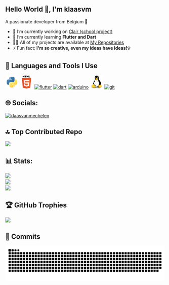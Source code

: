 ## Hello World 👋, I'm klaasvm
A passionate developer from Belgium 🍟

- 🔭 I’m currently working on [Clair (school project)]()
- 🌱 I’m currently learning **Flutter and Dart**
- 👨‍💻 All of my projects are available at [My Repositories](https://github.com/klaasvm?tab=repositories)
- ⚡ Fun fact: **I'm so creative, even my ideas have ideas!💡**

## 🚀 Languages and Tools I Use
<p><a target="_blank" href="https://raw.githubusercontent.com/devicons/devicon/master/icons/python/python-original.svg" style="display: inline-block;"><img src="https://raw.githubusercontent.com/devicons/devicon/master/icons/python/python-original.svg" alt="python" width="42" height="42" /></a>
<a target="_blank" href="https://raw.githubusercontent.com/devicons/devicon/master/icons/html5/html5-original-wordmark.svg" style="display: inline-block;"><img src="https://raw.githubusercontent.com/devicons/devicon/master/icons/html5/html5-original-wordmark.svg" alt="html5" width="42" height="42" /></a>
<a target="_blank" href="https://www.vectorlogo.zone/logos/flutterio/flutterio-icon.svg" style="display: inline-block;"><img src="https://www.vectorlogo.zone/logos/flutterio/flutterio-icon.svg" alt="flutter" width="42" height="42" /></a>
<a target="_blank" href="https://www.vectorlogo.zone/logos/dartlang/dartlang-icon.svg" style="display: inline-block;"><img src="https://www.vectorlogo.zone/logos/dartlang/dartlang-icon.svg" alt="dart" width="42" height="42" /></a>
<a target="_blank" href="https://cdn.worldvectorlogo.com/logos/arduino-1.svg" style="display: inline-block;"><img src="https://cdn.worldvectorlogo.com/logos/arduino-1.svg" alt="arduino" width="42" height="42" /></a>
<a target="_blank" href="https://raw.githubusercontent.com/devicons/devicon/master/icons/linux/linux-original.svg" style="display: inline-block;"><img src="https://raw.githubusercontent.com/devicons/devicon/master/icons/linux/linux-original.svg" alt="linux" width="42" height="42" /></a>
<a target="_blank" href="https://www.vectorlogo.zone/logos/git-scm/git-scm-icon.svg" style="display: inline-block;"><img src="https://www.vectorlogo.zone/logos/git-scm/git-scm-icon.svg" alt="git" width="42" height="42" /></a></p>

## 🌐 Socials:
<a href="https://discord.gg/klaasvanmechelen" target="blank"><img align="center" src="https://raw.githubusercontent.com/rahuldkjain/github-profile-readme-generator/master/src/images/icons/Social/discord.svg" alt="klaasvanmechelen" height="30" width="40" /></a>

## 🔝 Top Contributed Repo
![](https://github-contributor-stats.vercel.app/api?username=klaasvm&limit=5&theme=dark&combine_all_yearly_contributions=true)

## 📊 Stats:
![](https://github-readme-streak-stats.herokuapp.com/?user=klaasvm&theme=dark&hide_border=false)<br/>
![](https://github-readme-stats.vercel.app/api?username=klaasvm&theme=dark&hide_border=false&include_all_commits=true&count_private=false)<br/>
![](https://github-readme-stats.vercel.app/api/top-langs/?username=klaasvm&theme=dark&hide_border=false&include_all_commits=true&count_private=false&layout=compact)<br/>


## 🏆 GitHub Trophies
![](https://github-profile-trophy.vercel.app/?username=klaasvm&theme=radical&no-frame=false&no-bg=false&margin-w=4)

## 🐍 Commits
<picture>
  <source media="(prefers-color-scheme: dark)" srcset="https://raw.githubusercontent.com/klaasvm/klaasvm/output/github-snake-dark.svg" />
  <source media="(prefers-color-scheme: light)" srcset="https://raw.githubusercontent.com/klaasvm/klaasvm/output/github-snake.svg" />
  <img alt="github-snake" src="https://raw.githubusercontent.com/klaasvm/klaasvm/output/github-snake.svg" />
</picture>
